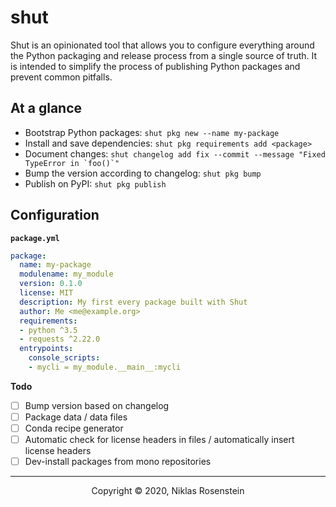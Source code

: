 # shut

Shut is an opinionated tool that allows you to configure everything around the Python
packaging and release process from a single source of truth. It is intended to simplify
the process of publishing Python packages and prevent common pitfalls.

## At a glance

* Bootstrap Python packages: `shut pkg new --name my-package`
* Install and save dependencies: `shut pkg requirements add <package>`
* Document changes: ``shut changelog add fix --commit --message "Fixed TypeError in `foo()`"``
* Bump the version according to changelog: `shut pkg bump`
* Publish on PyPI: `shut pkg publish`

## Configuration

**`package.yml`**

```yml
package:
  name: my-package
  modulename: my_module
  version: 0.1.0
  license: MIT
  description: My first every package built with Shut
  author: Me <me@example.org>
  requirements:
  - python ^3.5
  - requests ^2.22.0
  entrypoints:
    console_scripts:
    - mycli = my_module.__main__:mycli
```

__Todo__

* [ ] Bump version based on changelog
* [ ] Package data / data files
* [ ] Conda recipe generator
* [ ] Automatic check for license headers in files / automatically insert license headers
* [ ] Dev-install packages from mono repositories

---

<p align="center">Copyright &copy; 2020, Niklas Rosenstein</p>
